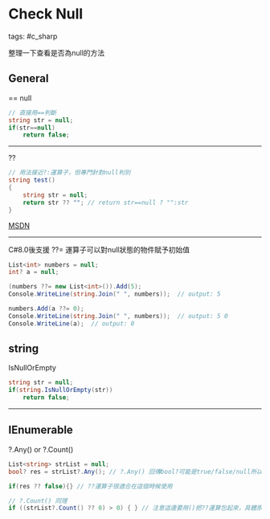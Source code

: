 # Check Null 

tags: #c_sharp 

整理一下查看是否為null的方法

## General

== null

```C#
// 直接用==判斷
string str = null;
if(str==null)
    return false;
```

---

??

```C#
// 用法接近?:運算子，但專門針對null判別
string test()
{
    string str = null;
    return str ?? ""; // return str==null ? "":str
}
```

[MSDN](https://docs.microsoft.com/en-us/dotnet/csharp/language-reference/operators/null-coalescing-operator)

---

C#8.0後支援 ??= 運算子可以對null狀態的物件賦予初始值

```C#
List<int> numbers = null;
int? a = null;

(numbers ??= new List<int>()).Add(5);
Console.WriteLine(string.Join(" ", numbers));  // output: 5

numbers.Add(a ??= 0);
Console.WriteLine(string.Join(" ", numbers));  // output: 5 0
Console.WriteLine(a);  // output: 0
```



## string

IsNullOrEmpty

```C#
string str = null;
if(string.IsNullOrEmpty(str))
    return false;
```

---



## IEnumerable

?.Any() or ?.Count()

```C#
List<string> strList = null;
bool? res = strList?.Any(); // ?.Any() 回傳bool?可能是true/false/null所以不能當一般的bool使用

if(res ?? false){} // ??運算子很適合在這個時候使用

// ?.Count() 同理
if ((strList?.Count() ?? 0) > 0) { } // 注意這邊要用()把??運算包起來，具體原因我也不清楚，或許是比較運算子的優先度比較高?
```




